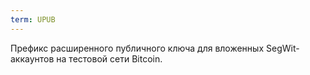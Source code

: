 ```yaml
---
term: UPUB
---
```


Префикс расширенного публичного ключа для вложенных SegWit-аккаунтов на тестовой сети Bitcoin.